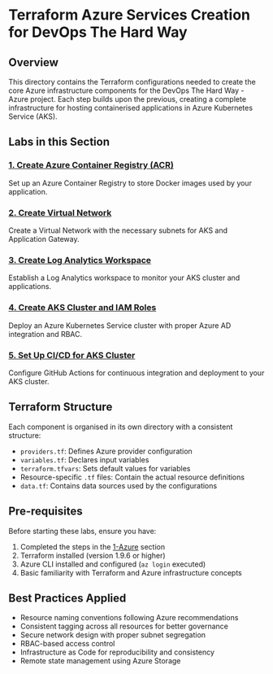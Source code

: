 # Terraform Azure Services Creation for DevOps The Hard Way

## Overview
This directory contains the Terraform configurations needed to create the core Azure infrastructure components for the DevOps The Hard Way - Azure project. Each step builds upon the previous, creating a complete infrastructure for hosting containerised applications in Azure Kubernetes Service (AKS).

## Labs in this Section

### [1. Create Azure Container Registry (ACR)](./1-Create-ACR.md)
Set up an Azure Container Registry to store Docker images used by your application.

### [2. Create Virtual Network](./2-Create-VNET.md)
Create a Virtual Network with the necessary subnets for AKS and Application Gateway.

### [3. Create Log Analytics Workspace](./3-Create-Log-Analytics.md)
Establish a Log Analytics workspace to monitor your AKS cluster and applications.

### [4. Create AKS Cluster and IAM Roles](./4-Create-AKS-Cluster-IAM-Roles.md)
Deploy an Azure Kubernetes Service cluster with proper Azure AD integration and RBAC.

### [5. Set Up CI/CD for AKS Cluster](./5-Run-CICD-For-AKS-Cluster.md)
Configure GitHub Actions for continuous integration and deployment to your AKS cluster.

## Terraform Structure

Each component is organised in its own directory with a consistent structure:
- `providers.tf`: Defines Azure provider configuration
- `variables.tf`: Declares input variables
- `terraform.tfvars`: Sets default values for variables
- Resource-specific `.tf` files: Contain the actual resource definitions
- `data.tf`: Contains data sources used by the configurations

## Pre-requisites

Before starting these labs, ensure you have:

1. Completed the steps in the [1-Azure](../1-Azure) section
2. Terraform installed (version 1.9.6 or higher)
3. Azure CLI installed and configured (`az login` executed)
4. Basic familiarity with Terraform and Azure infrastructure concepts

## Best Practices Applied

- Resource naming conventions following Azure recommendations
- Consistent tagging across all resources for better governance
- Secure network design with proper subnet segregation
- RBAC-based access control
- Infrastructure as Code for reproducibility and consistency
- Remote state management using Azure Storage
